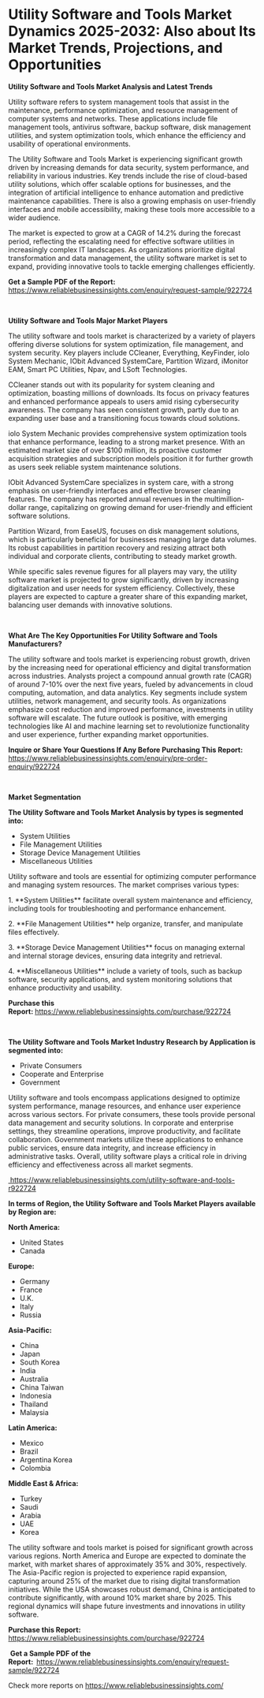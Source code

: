 <p><h1>Utility Software and Tools Market Dynamics 2025-2032: Also about Its Market Trends, Projections, and Opportunities</h1></p><p><strong>Utility Software and Tools Market Analysis and Latest Trends</strong></p>
<p><p>Utility software refers to system management tools that assist in the maintenance, performance optimization, and resource management of computer systems and networks. These applications include file management tools, antivirus software, backup software, disk management utilities, and system optimization tools, which enhance the efficiency and usability of operational environments. </p><p>The Utility Software and Tools Market is experiencing significant growth driven by increasing demands for data security, system performance, and reliability in various industries. Key trends include the rise of cloud-based utility solutions, which offer scalable options for businesses, and the integration of artificial intelligence to enhance automation and predictive maintenance capabilities. There is also a growing emphasis on user-friendly interfaces and mobile accessibility, making these tools more accessible to a wider audience. </p><p>The market is expected to grow at a CAGR of 14.2% during the forecast period, reflecting the escalating need for effective software utilities in increasingly complex IT landscapes. As organizations prioritize digital transformation and data management, the utility software market is set to expand, providing innovative tools to tackle emerging challenges efficiently.</p></p>
<p><strong>Get a Sample PDF of the Report:&nbsp;</strong> <a href="https://www.reliablebusinessinsights.com/enquiry/request-sample/922724?utm_campaign=3004&utm_medium=2&utm_source=Github&utm_content=ia&utm_term=07032025&utm_id=utility-software-and-tools">https://www.reliablebusinessinsights.com/enquiry/request-sample/922724</a></p>
<p>&nbsp;</p>
<p><strong>Utility Software and Tools Major Market Players</strong></p>
<p><p>The utility software and tools market is characterized by a variety of players offering diverse solutions for system optimization, file management, and system security. Key players include CCleaner, Everything, KeyFinder, iolo System Mechanic, IObit Advanced SystemCare, Partition Wizard, iMonitor EAM, Smart PC Utilities, Npav, and LSoft Technologies.</p><p>CCleaner stands out with its popularity for system cleaning and optimization, boasting millions of downloads. Its focus on privacy features and enhanced performance appeals to users amid rising cybersecurity awareness. The company has seen consistent growth, partly due to an expanding user base and a transitioning focus towards cloud solutions.</p><p>iolo System Mechanic provides comprehensive system optimization tools that enhance performance, leading to a strong market presence. With an estimated market size of over $100 million, its proactive customer acquisition strategies and subscription models position it for further growth as users seek reliable system maintenance solutions.</p><p>IObit Advanced SystemCare specializes in system care, with a strong emphasis on user-friendly interfaces and effective browser cleaning features. The company has reported annual revenues in the multimillion-dollar range, capitalizing on growing demand for user-friendly and efficient software solutions.</p><p>Partition Wizard, from EaseUS, focuses on disk management solutions, which is particularly beneficial for businesses managing large data volumes. Its robust capabilities in partition recovery and resizing attract both individual and corporate clients, contributing to steady market growth.</p><p>While specific sales revenue figures for all players may vary, the utility software market is projected to grow significantly, driven by increasing digitalization and user needs for system efficiency. Collectively, these players are expected to capture a greater share of this expanding market, balancing user demands with innovative solutions.</p></p>
<p>&nbsp;</p>
<p><strong>What Are The Key Opportunities For Utility Software and Tools Manufacturers?</strong></p>
<p><p>The utility software and tools market is experiencing robust growth, driven by the increasing need for operational efficiency and digital transformation across industries. Analysts project a compound annual growth rate (CAGR) of around 7-10% over the next five years, fueled by advancements in cloud computing, automation, and data analytics. Key segments include system utilities, network management, and security tools. As organizations emphasize cost reduction and improved performance, investments in utility software will escalate. The future outlook is positive, with emerging technologies like AI and machine learning set to revolutionize functionality and user experience, further expanding market opportunities.</p></p>
<p><strong>Inquire or Share Your Questions If Any Before Purchasing This Report:</strong> <a href="https://www.reliablebusinessinsights.com/enquiry/pre-order-enquiry/922724?utm_campaign=3004&utm_medium=2&utm_source=Github&utm_content=ia&utm_term=07032025&utm_id=utility-software-and-tools">https://www.reliablebusinessinsights.com/enquiry/pre-order-enquiry/922724</a></p>
<p>&nbsp;</p>
<p><strong>Market Segmentation</strong></p>
<p><strong>The Utility Software and Tools Market Analysis by types is segmented into:</strong></p>
<p><ul><li>System Utilities</li><li>File Management Utilities</li><li>Storage Device Management Utilities</li><li>Miscellaneous Utilities</li></ul></p>
<p><p>Utility software and tools are essential for optimizing computer performance and managing system resources. The market comprises various types: </p><p>1. **System Utilities** facilitate overall system maintenance and efficiency, including tools for troubleshooting and performance enhancement. </p><p>2. **File Management Utilities** help organize, transfer, and manipulate files effectively. </p><p>3. **Storage Device Management Utilities** focus on managing external and internal storage devices, ensuring data integrity and retrieval. </p><p>4. **Miscellaneous Utilities** include a variety of tools, such as backup software, security applications, and system monitoring solutions that enhance productivity and usability.</p></p>
<p><strong>Purchase this Report:&nbsp;</strong><a href="https://www.reliablebusinessinsights.com/purchase/922724?utm_campaign=3004&utm_medium=2&utm_source=Github&utm_content=ia&utm_term=07032025&utm_id=utility-software-and-tools">https://www.reliablebusinessinsights.com/purchase/922724</a></p>
<p>&nbsp;</p>
<p><strong>The Utility Software and Tools Market Industry Research by Application is segmented into:</strong></p>
<p><ul><li>Private Consumers</li><li>Cooperate and Enterprise</li><li>Government</li></ul></p>
<p><p>Utility software and tools encompass applications designed to optimize system performance, manage resources, and enhance user experience across various sectors. For private consumers, these tools provide personal data management and security solutions. In corporate and enterprise settings, they streamline operations, improve productivity, and facilitate collaboration. Government markets utilize these applications to enhance public services, ensure data integrity, and increase efficiency in administrative tasks. Overall, utility software plays a critical role in driving efficiency and effectiveness across all market segments.</p></p>
<p><a href="https://www.reliablebusinessinsights.com/utility-software-and-tools-r922724?utm_campaign=3004&utm_medium=2&utm_source=Github&utm_content=ia&utm_term=07032025&utm_id=utility-software-and-tools">&nbsp;https://www.reliablebusinessinsights.com/utility-software-and-tools-r922724</a></p>
<p><strong>In terms of Region, the Utility Software and Tools Market Players available by Region are:</strong></p>
<p>
    <p> <strong> North America: </strong>
        <ul>
            <li>United States</li>
            <li>Canada</li>
        </ul>
        </p> 
    <p> <strong> Europe: </strong>
        <ul>
            <li>Germany</li>
            <li>France</li>
            <li>U.K.</li>
            <li>Italy</li>
            <li>Russia</li>
        </ul>
        </p> 
    <p> <strong> Asia-Pacific: </strong>
        <ul>
            <li>China</li>
            <li>Japan</li>
            <li>South Korea</li>
            <li>India</li>
            <li>Australia</li>
            <li>China Taiwan</li>
            <li>Indonesia</li>
            <li>Thailand</li>
            <li>Malaysia</li>
        </ul>
        </p> 
    <p> <strong> Latin America: </strong>
        <ul>
            <li>Mexico</li>
            <li>Brazil</li>
            <li>Argentina Korea</li>
            <li>Colombia</li>
        </ul>
        </p> 
    <p> <strong> Middle East & Africa: </strong>
        <ul>
            <li>Turkey</li>
            <li>Saudi</li>
            <li>Arabia</li>
            <li>UAE</li>
            <li>Korea</li>
        </ul>
    </p>
    </p>
<p><p>The utility software and tools market is poised for significant growth across various regions. North America and Europe are expected to dominate the market, with market shares of approximately 35% and 30%, respectively. The Asia-Pacific region is projected to experience rapid expansion, capturing around 25% of the market due to rising digital transformation initiatives. While the USA showcases robust demand, China is anticipated to contribute significantly, with around 10% market share by 2025. This regional dynamics will shape future investments and innovations in utility software.</p></p>
<p><strong>Purchase this Report: </strong><a href="https://www.reliablebusinessinsights.com/purchase/922724?utm_campaign=3004&utm_medium=2&utm_source=Github&utm_content=ia&utm_term=07032025&utm_id=utility-software-and-tools">https://www.reliablebusinessinsights.com/purchase/922724</a></p>
<p>&nbsp;<strong>Get a Sample PDF of the Report:&nbsp;&nbsp;</strong><a href="https://www.reliablebusinessinsights.com/enquiry/request-sample/922724?utm_campaign=3004&utm_medium=2&utm_source=Github&utm_content=ia&utm_term=07032025&utm_id=utility-software-and-tools">https://www.reliablebusinessinsights.com/enquiry/request-sample/922724</a></p>
<p><strong></strong></p>
<p>Check more reports on <a href="https://www.reliablebusinessinsights.com/?utm_campaign=3004&utm_medium=2&utm_source=Github&utm_content=ia&utm_term=07032025&utm_id=utility-software-and-tools">https://www.reliablebusinessinsights.com/</a></p>